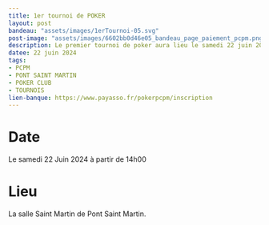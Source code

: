 ```yaml
---
title: 1er tournoi de POKER
layout: post
bandeau: "assets/images/1erTournoi-05.svg"
post-image: "assets/images/6602bb0d46e05_bandeau_page_paiement_pcpm.png"
description: Le premier tournoi de poker aura lieu le samedi 22 juin 2024.
datee: 22 juin 2024
tags:
- PCPM
- PONT SAINT MARTIN
- POKER CLUB
- TOURNOIS
lien-banque: https://www.payasso.fr/pokerpcpm/inscription
---
```


# Date

Le samedi 22 Juin 2024 à partir de 14h00

# Lieu

La salle Saint Martin de Pont Saint Martin.

